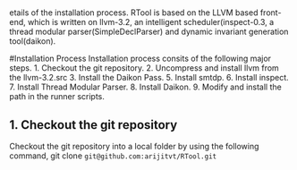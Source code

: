 #
etails of the installation process.
RTool is based on the  LLVM based front-end, which is written on llvm-3.2,
an intelligent scheduler(inspect-0.3, a thread modular parser(SimpleDeclParser) and 
dynamic invariant generation tool(daikon).

#Installation Process
Installation process consits of the following major steps.
	1. Checkout the git repository.
	2. Uncompress and install llvm from the llvm-3.2.src
	3. Install the Daikon Pass.
	5. Install smtdp.
	6. Install inspect.
	7. Install Thread Modular Parser.
	8. Install Daikon.
	9. Modify and install the path in the runner scripts.


## 1. Checkout the git repository
Checkout the git repository into a local folder by using the following command,
git clone `git@github.com:arijitvt/RTool.git`
